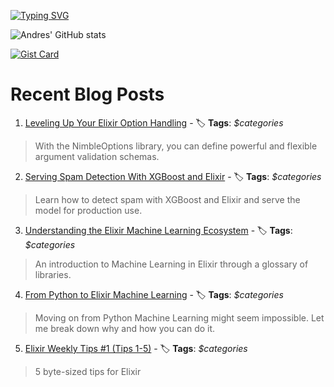 [![Typing SVG](https://readme-typing-svg.demolab.com?font=IBM+Plex+Mono&weight=700&size=25&pause=1000&center=true&multiline=true&width=435&height=69&lines=Hi%2C+thanks+for+stopping+by;+Take+a+look+around+%F0%9F%91%8B)](https://git.io/typing-svg)

![Andres' GitHub stats](https://github-readme-stats.vercel.app/api?username=acalejos&theme=transparent&show_icons=true)

[![Gist Card](https://github-readme-stats.vercel.app/api/gist?id=4598e5e2b2b91e420a4cf609bc2ffc03&theme=transparent)](https://gist.github.com/acalejos/4598e5e2b2b91e420a4cf609bc2ffc03)
# Recent Blog Posts
<!-- BLOG-POST-LIST:START -->
 1. [Leveling Up Your Elixir Option Handling](https://www.thestackcanary.com/elixir-nimble-options/) - 🏷️ **Tags**: _$categories_ 
 > With the NimbleOptions library, you can define powerful and flexible argument validation schemas.  

 2. [Serving Spam Detection With XGBoost and Elixir](https://www.thestackcanary.com/serving-spam-detection-with-xgboost-and-elixir/) - 🏷️ **Tags**: _$categories_ 
 > Learn how to detect spam with XGBoost and Elixir and serve the model for production use.  

 3. [Understanding the Elixir Machine Learning Ecosystem](https://www.thestackcanary.com/understanding-the-elixir-machine-learning-ecosystem/) - 🏷️ **Tags**: _$categories_ 
 > An introduction to Machine Learning in Elixir through a glossary of libraries.  

 4. [From Python to Elixir Machine Learning](https://www.thestackcanary.com/from-python-pytorch-to-elixir-nx/) - 🏷️ **Tags**: _$categories_ 
 > Moving on from Python Machine Learning might seem impossible. Let me break down why and how you can do it.  

 5. [Elixir Weekly Tips #1 &lpar;Tips 1-5&rpar;](https://www.thestackcanary.com/elixir-tips-of-the-week-1/) - 🏷️ **Tags**: _$categories_ 
 > 5 byte-sized tips for Elixir  
<!-- BLOG-POST-LIST:END -->
